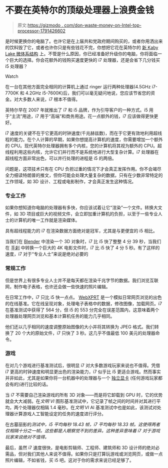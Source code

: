 # 不要在英特尔的顶级处理器上浪费金钱

> 原文:[https://gizmodo . com/don-waste-money-on-Intel-top-processor-1791426602](https://gizmodo.com/dont-waste-money-on-intels-top-processor-1791426602)

是时候更换你的电脑了。也许它是在上届共和党政府期间购买的，或者你用洒出来的饮料毁了它，或者也许你只是有些钱花不完，你想把它花在英特尔的 [新 Kaby Lake 微体系结构](https://gizmodo.com/intels-new-kaby-lake-processors-what-you-need-to-know-1785889498) 上。不管是什么原因，你已经准备好升级你的电脑，你将面临一个巨大的选择。你会花额外的钱购买速度更快的 i7 处理器，还是会省下几分钱买 i5 处理器？

Watch

在一台在其他方面完全相同的计算机上通过 ringer 运行两种处理器(4.5GHz i7-7700K 和 4.2GHz i5-7600K)后，我们可以毫无疑问地说，您应该节省您的资金。对大多数人来说，i7 根本不值得。

英特尔早在 2007 年就推出了 i7 和 i5 品牌，作为引导客户的一种方式。i5 用于“主流”用途，i7 用于“高端”和商务用途。花一点额外的钱，i7 应该做得更快更好。

i7 速度的关键不在于它更高的时钟速度(千兆赫兹数)，而在于它更有效地利用超线程的能力。在个人计算的早期，如果你想提高计算机的速度，你需要增加一个额外的 CPU。现代英特尔处理器拥有多个内核，您的计算机将其视为额外的 CPU。超线程利用这些内核，允许它们并行而不是系统地进行大型复杂计算。i7 处理器在超线程方面非常出色，可以并行处理的进程是 i5 的两倍。

问题是，这项技术只有在 CPU 负担过重的情况下才会真正发挥作用。你不会竭尽全力细读特朗普的推文，但你可能会处理大量复杂的数据，只有在少数非常特定的工作领域，如 3D 设计、工程或电影制作，才会真正发生这种情况。

### **专业工作**

如果你想知道你电脑的处理器有多快，你应该试着让它“渲染”一个文件。转换大文件，如 3D 项目或巨大的视频文件，会立即加重计算机的负担，以至于一些专业人士的计算机的唯一工作就是渲染媒体。

具有超线程能力的 i7 在渲染数据方面绝对是冠军，尤其是与更便宜的 i5 相比。

当我们在 [Blender](https://www.blender.org/) 中渲染一个 3D 对象时，i7 比 i5 快了整整 4 分 39 秒，当我们在 [手刹](https://handbrake.fr/) 中转换一个巨大的 4K 电影文件时，i7 比 i5 快了 4 分 5 秒。有了这样的速度，i7 对于“专业人士”来说是绝对必要的

### 常规工作

但是世界上有很多专业人士并不是每天都在渲染千兆字节的数据。我们浏览互联网，制作电子表格，也许还会做一些快速的照片编辑。

在日常工作中，i7 只比 i5 快一点点。 [WebXPRT](http://www.principledtechnologies.com/benchmarkxprt/webxprt/run-webxprt-mobile) 是一个模拟日常网页浏览的出色的在线基准。它在线呈现对象，处理电子表格中的数据，修改图像，加载网页。i7 在基准测试中获得了 564 分，但 i5 的 553 分完全在误差范围内，这意味着两个处理器处理网页浏览和基本计算机任务的能力几乎相同。

他们还以几乎相同的速度调整原始图像的大小并将其转换为 JPEG 格式。我们转换了 20 个大的原始文件，i7 只快了 3 秒。这几乎不值最低 100 美元的处理器命令。

### 游戏

在对几个游戏进行基准测试后，很明显 i7 对大多数游戏玩家来说也不值得。凭借 i7 更高的时钟速度和明显更出色的渲染能力，i7 似乎比 i5 更适合游戏。然而事实并非如此，尤其是如果你将一台机器中的处理器与一个 [独立显卡](http://gizmodo.com/nvidia-spent-billions-on-its-newest-video-card-1775252521) (任何游戏玩家都会有的)进行比较的话。

当 i7 不需要自己渲染游戏的所有 3D 对象——而是将它卸载到 GPU 时，它的优势就会大大减弱。在*文明 VI* 图形基准测试中，它记录了帧之间的时间并对其进行平均，两个处理器仅相隔 1.4 毫秒。在*文明 VI* AI 基准测试中也是如此，该测试对处理器计算游戏人工智能设定的任务的速度进行评分。

在古墓丽影的*测试中，i5 平均每秒 18.43 帧，i7 平均每秒 18.33 帧。这使得两者仅相隔十分之一帧。这些都是人眼察觉不到的差异。这种差异意味着 i7 对于游戏玩家来说绝对不值得。* 

最后，虽然 i7 速度很快，是电影剪辑师、工程师、建筑师和 3D 设计师的绝对必需品，但对我们其他人来说不值得。如果你只是打算玩游戏或浏览网页，或做一点照片编辑，不如省钱，买 i5 吧。这对于你的需求来说已经足够了。